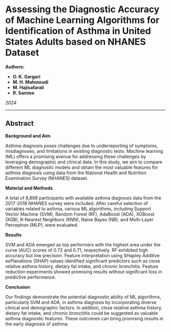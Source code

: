 # Assessing the Diagnostic Accuracy of Machine Learning Algorithms for Identification of Asthma in United States Adults based on NHANES Dataset

**Authors:**

- **O. K. Gargari**
- **M. H. Mahmoudi**
- **M. Hajisafarali**
- **R. Samiee**

*2024*

---

## Abstract

**Background and Aim**

Asthma diagnosis poses challenges due to underreporting of symptoms, misdiagnoses, and limitations in existing diagnostic tests. Machine learning (ML) offers a promising avenue for addressing these challenges by leveraging demographic and clinical data. In this study, we aim to compare different ML diagnostic models and obtain the most valuable features for asthma diagnosis using data from the National Health and Nutrition Examination Survey (NHANES) dataset.

**Material and Methods**

A total of 8,888 participants with available asthma diagnosis data from the 2017-2018 NHANES survey were included. After careful selection of variables related to asthma, various ML algorithms, including Support Vector Machine (SVM), Random Forest (RF), AdaBoost (ADA), XGBoost (XGB), K-Nearest Neighbors (KNN), Naive Bayes (NB), and Multi-Layer Perceptron (MLP), were evaluated.

**Results**

SVM and ADA emerged as top performers with the highest area under the curve (AUC) scores of 0.72 and 0.71, respectively. RF exhibited high accuracy but low precision. Feature interpretation using SHapley Additive exPlanations (SHAP) values identified significant predictors such as close relative asthma history, dietary fat intake, and chronic bronchitis. Feature reduction experiments showed promising results without significant loss in predictive performance.

**Conclusion**

Our findings demonstrate the potential diagnostic ability of ML algorithms, particularly SVM and ADA, in asthma diagnosis by incorporating diverse clinical and demographic factors. In addition, close relative asthma history, dietary fat intake, and chronic bronchitis could be suggested as valuable asthma diagnostic features. These outcomes can bring promising results in the early diagnosis of asthma.

